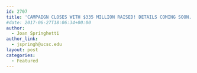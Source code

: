 ```yaml
---
id: 2707
title: 'CAMPAIGN CLOSES WITH $335 MILLION RAISED! DETAILS COMING SOON. THANK  YOU!'
#date: 2017-06-27T18:06:34+00:00
author:
  - Joan Springhetti
author_link:
  - jspringh@ucsc.edu
layout: post
categories:
  - Featured
---
```

